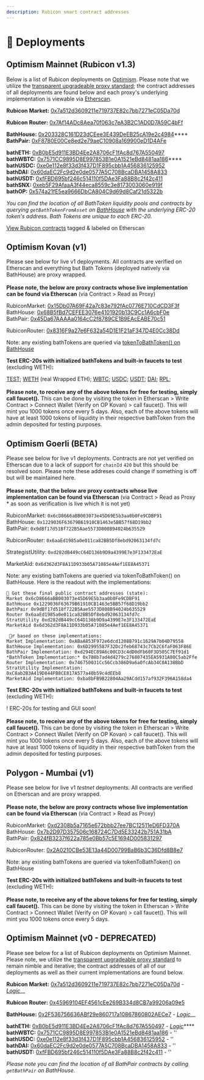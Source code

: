 ```yaml
---
description: Rubicon smart contract addresses
---
```


# 🔎 Deployments

## Optimism Mainnet (Rubicon v1.3)

Below is a list of Rubicon deployments on [Optimism](https://www.optimism.io/). Please note that we utilize the [transparent upgradeable proxy standard](https://docs.openzeppelin.com/upgrades-plugins/1.x/proxies); the contract addresses of all deployments are found below and each proxy's underlying implementation is viewable via [Etherscan](https://optimistic.etherscan.io/).

**Rubicon Market:** [0x7a512d3609211e719737E82c7bb7271eC05Da70d](https://optimistic.etherscan.io/address/0x7a512d3609211e719737E82c7bb7271eC05Da70d)

**Rubicon Router:** [0x7Af14ADc8Aea70f063c7eA3B2C1AD0D7A59C4bFf](https://optimistic.etherscan.io/address/0x7Af14ADc8Aea70f063c7eA3B2C1AD0D7A59C4bFf#readProxyContract)

**BathHouse:** [0x203328C161D23dCEee3E439DeEB25cA19e2c4984](https://optimistic.etherscan.io/address/0x203328C161D23dCEee3E439DeEB25cA19e2c4984#code)****\
**BathPair:** [0xF8780E00Ce8ed2e79aeC10908a169900eD1D4AFe](https://optimistic.etherscan.io/address/0xF8780E00Ce8ed2e79aeC10908a169900eD1D4AFe#code)

**bathETH:** [0xB0bE5d911E3BD4Ee2A8706cF1fAc8d767A550497](https://optimistic.etherscan.io/address/0xB0bE5d911E3BD4Ee2A8706cF1fAc8d767A550497)      \
**bathWBTC:** [0x7571CC9895D8E997853B1e0A1521eBd8481aa186](https://optimistic.etherscan.io/address/0x7571CC9895D8E997853B1e0A1521eBd8481aa186)****\
**bathUSDC:** [0xe0e112e8f33d3f437D1F895cbb1A456836125952](https://optimistic.etherscan.io/address/0xe0e112e8f33d3f437D1F895cbb1A456836125952) \
**bathDAI:** [0x60daEC2Fc9d2e0de0577A5C708BcaDBA1458A833](https://optimistic.etherscan.io/address/0x60daEC2Fc9d2e0de0577A5C708BcaDBA1458A833) \
**bathUSDT:** [0xfFBD695bf246c514110f5DAe3Fa88B8c2f42c411](https://optimistic.etherscan.io/address/0xfFBD695bf246c514110f5DAe3Fa88B8c2f42c411) \
**bathSNX:** [0xeb5F29AfaaA3f44eca8559c3e8173003060e919f](https://optimistic.etherscan.io/address/0xeb5F29AfaaA3f44eca8559c3e8173003060e919f#code)\
**bathOP:** [0x574a21fE5ea9666DbCA804C9d69d8Caf21d5322b](https://optimistic.etherscan.io/address/0x574a21fE5ea9666DbCA804C9d69d8Caf21d5322b)



_You can find the location of all BathToken liquidity pools and contracts by querying `getBathTokenFromAsset` on_ [_BathHouse_](https://optimistic.etherscan.io/address/0x203328C161D23dCEee3E439DeEB25cA19e2c4984#readProxyContract) _with the underlying ERC-20 token's address. Bath Tokens are unique to each ERC-20._

[View Rubicon contracts](https://optimistic.etherscan.io/accounts/label/rubicon) tagged & labeled on Etherscan

## Optimism Kovan (v1)

Please see below for live v1 deployments. All contracts are verified on Etherscan and everything but Bath Tokens (deployed natively via BathHouse) are proxy wrapped.\
\
**Please note, the below are proxy contracts whose live implementation can be found via Etherscan** (via Contract > Read as Proxy)

RubiconMarket: [0x15Db07A69F42a7c83e792fAc0776E710CdCD3F3f](https://kovan-optimistic.etherscan.io/address/0x15Db07A69F42a7c83e792fAc0776E710CdCD3F3f#readProxyContract)\
BathHouse: [0x68B5fBd7CEFEE3076e4101920b13C9Cc1A6cbF0e](https://kovan-optimistic.etherscan.io/address/0x68B5fBd7CEFEE3076e4101920b13C9Cc1A6cbF0e)\
BathPair: [0x45Da67AAAAa0164cC2f8789CE1B9EAcEABE70c51](https://kovan-optimistic.etherscan.io/address/0x45Da67AAAAa0164cC2f8789CE1B9EAcEABE70c51)

RubiconRouter: [0x8316F9a27e6F632a54D1E1F21aF347D4E0Cc38Dd](https://kovan-optimistic.etherscan.io/address/0x8316F9a27e6F632a54D1E1F21aF347D4E0Cc38Dd)

Note: any existing bathTokens are queried via [tokenToBathToken() on BathHouse](https://kovan-optimistic.etherscan.io/address/0x68B5fBd7CEFEE3076e4101920b13C9Cc1A6cbF0e#readProxyContract)

**Test ERC-20s with initialized bathTokens and built-in faucets to test** (excluding WETH)**:**

[TEST](https://kovan-optimistic.etherscan.io/address/0x12a20154664B585Ebf309dbFfc3A4F50Bd45A877); [WETH](https://kovan-optimistic.etherscan.io/address/0x4200000000000000000000000000000000000006) (real Wrapped ETH); [WBTC](https://kovan-optimistic.etherscan.io/address/0xaBb0bd8f9BAFa670c8496AF9609BD42D3F75Bd15#code); [USDC](https://kovan-optimistic.etherscan.io/address/0x940578F6D9f9ffD9621F69dbB5B24Fd380799772); [USDT](https://kovan-optimistic.etherscan.io/address/0x655cb52BE3131713638AC812d6cC52256F32a3A5#code); [DAI](https://kovan-optimistic.etherscan.io/address/0x34ED3000Cb9953B83Fb8383f61262EF5B8Cb761F); [RPL](https://kovan-optimistic.etherscan.io/address/0xED5a7dd4382B388261998DF7a06473be1ea702e6);\
\
**Please note, to receive any of the above tokens for free for testing, simply call faucet().** This can be done by visiting the token in Etherscan > Write Contract > Connect Wallet (Verify on OP Kovan) > call faucet(). This will mint you 1000 tokens once every 5 days. Also, each of the above tokens will have at least 1000 tokens of liquidity in their respective bathToken from the admin deposited for testing purposes.

## Optimism Goerli (BETA)

Please see below for live v1 deployments. Contracts are not yet verified on Etherscan due to a lack of support for `chainId` `420` but this should be resolved soon. Please note these addreses could change if something is off but will be maintained here.\
\
**Please note, that the below are proxy contracts whose live implementation can be found via Etherscan** (via Contract > Read as Proxy \* as soon as verification is live which it is not yet)

RubiconMarket: `0x6cD8666aBB003073e45D69E5b3aa0b0Fe9CDBF91`\
BathHouse: `0x1229036F63679B61910CB1463e5BB57f68D19bb2`\
BathPair: `0x9dBf17d518f722B5Aae5573D808B94024b635529`

RubiconRouter: `0x6aaEd1985a0e011ca82BB5Df8ebd92063134fd7c`

StrategistUtility: `0xd282dB449cC64D136b9D9a4399E7e3F133472EaE`

MarketAid: `0x6d362d3F8A11D933b05A71085e4Aef1EE8A45371`

Note: any existing bathTokens are queried via tokenToBathToken() on BathHouse. Here is the readout with the implementations:

```
🎉 Got these final public contract addresses (state):  
Market 0x6cD8666aBB003073e45D69E5b3aa0b0Fe9CDBF91 
BathHouse 0x1229036F63679B61910CB1463e5BB57f68D19bb2 
BathPair 0x9dBf17d518f722B5Aae5573D808B94024b635529 
Router 0x6aaEd1985a0e011ca82BB5Df8ebd92063134fd7c 
StratUtility 0xd282dB449cC64D136b9D9a4399E7e3F133472EaE 
MarketAid 0x6d362d3F8A11D933b05A71085e4Aef1EE8A45371 

 👯‍♂️ based on these implementations: 
Market Implementation: 0xABaA853F972e6dcd1208B791c1629A7b04D79558 
BathHouse Implementation: 0x6D2995587F32Dc2feb68743c7Cb2C6faF063F86E 
BathPair Implementation: 0xd294EC89A6c00CD3c4dD0dFb60F3D505C7Ef91d1 
*BathToken Implementation:* 0x788b7ad4d4279c276807435EA5931A80C5ab2Ffe 
Router Implementation: 0x746750031Cc56Ccb386D9a6a0fcAb34C0A138BbD 
StratUtility Implementation: 0xC8ab2B3A419D844FB8CE817A577a40b59c4dEEb8 
MarketAid Implementation: 0xba8bFB9B22804Aa29ACdd157af932F396A158da4
```



**Test ERC-20s with initialized bathTokens and built-in faucets to test** (excluding WETH)**:**

! ERC-20s for testing and GUI soon!\
\
**Please note, to receive any of the above tokens for free for testing, simply call faucet().** This can be done by visiting the token in Etherscan > Write Contract > Connect Wallet (Verify on OP Kovan) > call faucet(). This will mint you 1000 tokens once every 5 days. Also, each of the above tokens will have at least 1000 tokens of liquidity in their respective bathToken from the admin deposited for testing purposes.

## Polygon - Mumbai (v1)

Please see below for live v1 _testnet_ deployments. All contracts are verified on Etherscan and are proxy wrapped.\
\
**Please note, the below are proxy contracts whose live implementation can be found via Etherscan** (via Contract > Read as Proxy)

RubiconMarket: [0xd2308b5a7165e672bbb27ee7BC12511eD6FD370A](https://mumbai.polygonscan.com/address/0xd2308b5a7165e672bbb27ee7BC12511eD6FD370A#readProxyContract)\
BathHouse: [0x7b2D97D357506c168724C7Dd5E33242b751A31bA](https://mumbai.polygonscan.com/address/0x7b2D97D357506c168724C7Dd5E33242b751A31bA#readProxyContract)\
BathPair: [0x824fB3237f622a785e0Bb57c5E1694D005831297](https://mumbai.polygonscan.com/address/0x824fB3237f622a785e0Bb57c5E1694D005831297#readProxyContract)

RubiconRouter: [0x2A0210CBe53E13a44D00799BaB6b3C36Dfd8B8e7](https://mumbai.polygonscan.com/address/0x2A0210CBe53E13a44D00799BaB6b3C36Dfd8B8e7#readProxyContract)

Note: any existing bathTokens are queried via tokenToBathToken() on BathHouse

**Test ERC-20s with initialized bathTokens and built-in faucets to test** (excluding WETH)**:**\
\
**Please note, to receive any of the above tokens for free for testing, simply call faucet().** This can be done by visiting the token in Etherscan > Write Contract > Connect Wallet (Verify on OP Kovan) > call faucet(). This will mint you 1000 tokens once every 5 days.

## Optimism Mainnet (v0 - DEPRECATED)

Please see below for a list of Rubicon deployments on Optimism Mainnet. Please note, we utilize the [transparent upgradeable proxy standard](https://docs.openzeppelin.com/upgrades-plugins/1.x/proxies) to remain nimble and iterative; the contract addresses of all of our deployments as well as their current implementations are found below.

**Rubicon Market:** [0x7a512d3609211e719737E82c7bb7271eC05Da70d](https://optimistic.etherscan.io/address/0x7a512d3609211e719737E82c7bb7271eC05Da70d) - [_Logic_](https://optimistic.etherscan.io/address/0x66ef90859982df25b6ab627f044910b04a60afc0#code)__

**Rubicon Router:** [0x45969104EF4561cEe269B334d8CB7a99206a09e5](https://optimistic.etherscan.io/address/0x45969104EF4561cEe269B334d8CB7a99206a09e5#code)

**BathHouse:** [0x2F536756636ABf29e860717a10867860802AECe7](https://optimistic.etherscan.io/address/0x2F536756636ABf29e860717a10867860802AECe7) - [_Logic_](https://optimistic.etherscan.io/address/0xF7adf6A1dF921B1aED77Ca4Bb17C5CE78c29C773#code)__

**bathETH:** [0xB0bE5d911E3BD4Ee2A8706cF1fAc8d767A550497](https://optimistic.etherscan.io/address/0xB0bE5d911E3BD4Ee2A8706cF1fAc8d767A550497) _-_ [_Logic_](https://optimistic.etherscan.io/address/0x98fe79124697774f96433690bab80c3b5044efb4#code)****\
**bathWBTC:** [0x7571CC9895D8E997853B1e0A1521eBd8481aa186](https://optimistic.etherscan.io/address/0x7571CC9895D8E997853B1e0A1521eBd8481aa186) - ''\
**bathUSDC:** [0xe0e112e8f33d3f437D1F895cbb1A456836125952](https://optimistic.etherscan.io/address/0xe0e112e8f33d3f437D1F895cbb1A456836125952) - ''\
**bathDAI:** [0x60daEC2Fc9d2e0de0577A5C708BcaDBA1458A833](https://optimistic.etherscan.io/address/0x60daEC2Fc9d2e0de0577A5C708BcaDBA1458A833) - ''\
**bathUSDT:** [0xfFBD695bf246c514110f5DAe3Fa88B8c2f42c411](https://optimistic.etherscan.io/address/0xfFBD695bf246c514110f5DAe3Fa88B8c2f42c411) - ''

_Please note you can find the location of all BathPair contracts by calling `getBathPair` on BathHouse._
